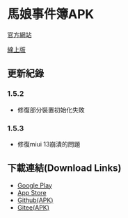 # 馬娘事件簿APK

[官方網站](https://umaevents.io/)

[線上版](https://umaevents.io/online)

## 更新紀錄

### 1.5.2
* 修復部分裝置初始化失敗

### 1.5.3
* 修復miui 13崩潰的問題


## 下載連結(Download Links)
* [Google Play](https://play.google.com/store/apps/details?id=net.dcje.android.umaevents)
* [App Store](https://apps.apple.com/app/%E9%A6%AC%E5%A8%98%E4%BA%8B%E4%BB%B6%E7%B0%BF/id1610983669)
* [Github(APK)](https://github.com/dannyball710/UmaEventApk)
* [Gitee(APK)](https://gitee.com/dannyball710/UmaEventApk)
